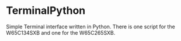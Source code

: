 TerminalPython
==============

Simple Terminal interface written in Python.  There is one script for the W65C134SXB and one for the W65C265SXB.
